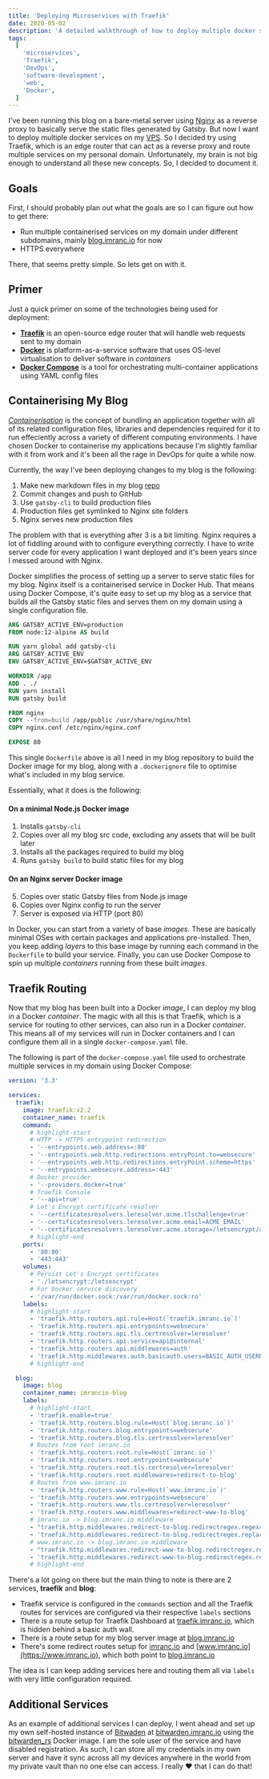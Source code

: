 ```yaml
---
title: 'Deploying Microservices with Traefik'
date: 2020-05-02
description: 'A detailed walkthrough of how to deploy multiple docker services using Traefik as reverse proxy'
tags:
  [
    'microservices',
    'Traefik',
    'DevOps',
    'software-development',
    'web',
    'Docker',
  ]
---
```


I've been running this blog on a bare-metal server using [Nginx](https://www.nginx.com/) as a reverse proxy to basically serve the static files generated by Gatsby. But now I want to deploy multiple docker services on my [VPS](https://en.wikipedia.org/wiki/Virtual_private_server). So I decided try using Traefik, which is an edge router that can act as a reverse proxy and route multiple services on my personal domain. Unfortunately, my brain is not big enough to understand all these new concepts. So, I decided to document it.

## Goals

First, I should probably plan out what the goals are so I can figure out how to get there:

- Run multiple containerised services on my domain under different subdomains, mainly [blog.imranc.io](https://blog.imranc.io) for now
- HTTPS everywhere

There, that seems pretty simple. So lets get on with it.

## Primer

Just a quick primer on some of the technologies being used for deployment:

- [**Traefik**](https://containo.us/traefik/) is an open-source edge router that will handle web requests sent to my domain
- [**Docker**](https://www.docker.com) is platform-as-a-service software that uses OS-level virtualisation to deliver software in _containers_
- [**Docker Compose**](https://docs.docker.com/compose/) is a tool for orchestrating multi-container applications using YAML config files

## Containerising My Blog

[_Containerisation_](https://hackernoon.com/what-is-containerization-83ae53a709a6) is the concept of bundling an application together with all of its related configuration files, libraries and dependencies required for it to run effeciently across a variety of different computing environments. I have chosen Docker to containerise my applications because I'm slightly familiar with it from work and it's been all the rage in DevOps for quite a while now.

Currently, the way I've been deploying changes to my blog is the following:

1. Make new markdown files in my blog [repo](https://github.com/imrancio/blog)
2. Commit changes and push to GitHub
3. Use `gatsby-cli` to build production files
4. Production files get symlinked to Nginx site folders
5. Nginx serves new production files

The problem with that is everything after 3 is a bit limiting. Nginx requires a lot of fiddling around with to configure everything correctly. I have to write server code for every application I want deployed and it's been years since I messed around with Nginx.

Docker simplifies the process of setting up a server to serve static files for my blog. Nginx itself is a containerised service in Docker Hub. That means using Docker Compose, it's quite easy to set up my blog as a service that builds all the Gatsby static files and serves them on my domain using a single configuration file.

```Dockerfile
ARG GATSBY_ACTIVE_ENV=production
FROM node:12-alpine AS build

RUN yarn global add gatsby-cli
ARG GATSBY_ACTIVE_ENV
ENV GATSBY_ACTIVE_ENV=$GATSBY_ACTIVE_ENV

WORKDIR /app
ADD . ./
RUN yarn install
RUN gatsby build

FROM nginx
COPY --from=build /app/public /usr/share/nginx/html
COPY nginx.conf /etc/nginx/nginx.conf

EXPOSE 80
```

This single `Dockerfile` above is all I need in my blog repository to build the Docker image for my blog, along with a `.dockerignore` file to optimise what's included in my blog service.

Essentially, what it does is the following:

#### On a minimal Node.js Docker image

1. Installs `gatsby-cli`
2. Copies over all my blog src code, excluding any assets that will be built later
3. Installs all the packages required to build my blog
4. Runs `gatsby build` to build static files for my blog

#### On an Nginx server Docker image

5. Copies over static Gatsby files from Node.js image
6. Copies over Nginx config to run the server
7. Server is exposed via HTTP (port 80)

In Docker, you can start from a variety of base _images_. These are basically minimal OSes with certain packages and applications pre-installed. Then, you keep adding _layers_ to this base image by running each command in the `Dockerfile` to build your service. Finally, you can use Docker Compose to spin up multiple _containers_ running from these built _images_.

## Traefik Routing

Now that my blog has been built into a Docker _image_, I can deploy my blog in a Docker _container_. The magic with all this is that Traefik, which is a service for routing to other services, can also run in a Docker _container_. This means all of my services will run in Docker containers and I can configure them all in a single `docker-compose.yaml` file.

The following is part of the `docker-compose.yaml` file used to orchestrate multiple services in my domain using Docker Compose:

```yaml
version: '3.3'

services:
  traefik:
    image: traefik:v2.2
    container_name: traefik
    command:
      # highlight-start
      # HTTP -> HTTPS entrypoint redirection
      - '--entrypoints.web.address=:80'
      - '--entrypoints.web.http.redirections.entryPoint.to=websecure'
      - '--entrypoints.web.http.redirections.entryPoint.scheme=https'
      - '--entrypoints.websecure.address=:443'
      # Docker provider
      - '--providers.docker=true'
      # Traefik Console
      - '--api=true'
      # Let's Encrypt certificate resolver
      - '--certificatesresolvers.leresolver.acme.tlschallenge=true'
      - '--certificatesresolvers.leresolver.acme.email=ACME_EMAIL'
      - '--certificatesresolvers.leresolver.acme.storage=/letsencrypt/acme.json'
      # highlight-end
    ports:
      - '80:80'
      - '443:443'
    volumes:
      # Persist Let's Encrypt certificates
      - './letsencrypt:/letsencrypt'
      # For Docker service discovery
      - '/var/run/docker.sock:/var/run/docker.sock:ro'
    labels:
      # highlight-start
      - 'traefik.http.routers.api.rule=Host(`traefik.imranc.io`)'
      - 'traefik.http.routers.api.entrypoints=websecure'
      - 'traefik.http.routers.api.tls.certresolver=leresolver'
      - 'traefik.http.routers.api.service=api@internal'
      - 'traefik.http.routers.api.middlewares=auth'
      - 'traefik.http.middlewares.auth.basicauth.users=BASIC_AUTH_USERNAME:PASSWORD_STRING'
      # highlight-end

  blog:
    image: blog
    container_name: imrancio-blog
    labels:
      # highlight-start
      - 'traefik.enable=true'
      - 'traefik.http.routers.blog.rule=Host(`blog.imranc.io`)'
      - 'traefik.http.routers.blog.entrypoints=websecure'
      - 'traefik.http.routers.blog.tls.certresolver=leresolver'
      # Routes from root imranc.io
      - 'traefik.http.routers.root.rule=Host(`imranc.io`)'
      - 'traefik.http.routers.root.entrypoints=websecure'
      - 'traefik.http.routers.root.tls.certresolver=leresolver'
      - 'traefik.http.routers.root.middlewares=redirect-to-blog'
      # Routes from www.imranc.io
      - 'traefik.http.routers.www.rule=Host(`www.imranc.io`)'
      - 'traefik.http.routers.www.entrypoints=websecure'
      - 'traefik.http.routers.www.tls.certresolver=leresolver'
      - 'traefik.http.routers.www.middlewares=redirect-www-to-blog'
      # imranc.io -> blog.imranc.io middleware
      - "traefik.http.middlewares.redirect-to-blog.redirectregex.regex=^https?:\\/\\/(imranc\\.io)+(.*)$$"
      - 'traefik.http.middlewares.redirect-to-blog.redirectregex.replacement=https://blog.$${1}$${2}'
      # www.imranc.io -> blog.imranc.io middleware
      - "traefik.http.middlewares.redirect-www-to-blog.redirectregex.regex=^https?:\\/\\/www\\.(imranc\\.io)+(.*)$$"
      - 'traefik.http.middlewares.redirect-www-to-blog.redirectregex.replacement=https://blog.$${1}$${2}'
      # highlight-end
```

There's a lot going on there but the main thing to note is there are 2 services, **traefik** and **blog**:

- Traefik service is configured in the `commands` section and all the Traefik routes for services are configured via their respective `labels` sections
- There is a route setup for Traefik Dashboard at [traefik.imranc.io](https://traefik.imranc.io), which is hidden behind a basic auth wall.
- There is a route setup for my blog server image at [blog.imranc.io](https://blog.imranc.io)
- There's some redirect routes setup for [imranc.io](https://imranc.io) and [www.imranc.io](https://www.imranc.io), which both point to [blog.imranc.io](https://blog.imranc.io)

The idea is I can keep adding services here and routing them all via `labels` with very little configuration required.

## Additional Services

As an example of additional services I can deploy, I went ahead and set up my own self-hosted instance of [Bitwaden](https://bitwarden.com/) at [bitwarden.imranc.io](https://bitwarden.imranc.io) using the [bitwarden_rs](https://github.com/dani-garcia/bitwarden_rs) Docker image. I am the sole user of the service and have disabled registration. As such, I can store all my credentials in my own server and have it sync across all my devices anywhere in the world from my private vault than no one else can access. I really :heart: that I can do that!
